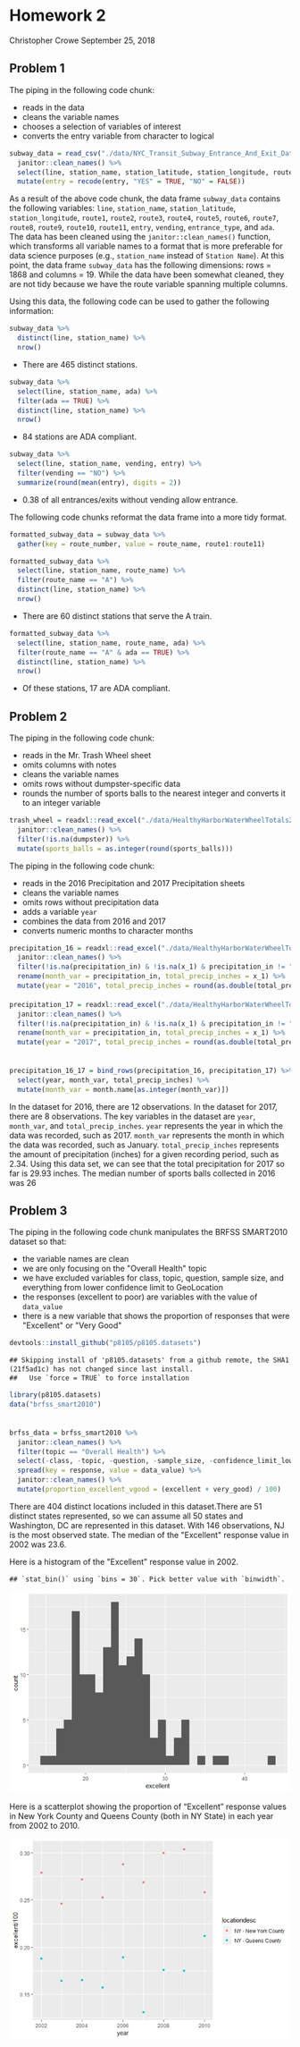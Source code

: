 Homework 2
================
Christopher Crowe
September 25, 2018

Problem 1
---------

The piping in the following code chunk:

-   reads in the data
-   cleans the variable names
-   chooses a selection of variables of interest
-   converts the entry variable from character to logical

``` r
subway_data = read_csv("./data/NYC_Transit_Subway_Entrance_And_Exit_Data.csv", col_types = "cccddcccccccccccccccccccccccddcc") %>%
  janitor::clean_names() %>%
  select(line, station_name, station_latitude, station_longitude, route1:route11, entry, vending, entrance_type, ada) %>%
  mutate(entry = recode(entry, "YES" = TRUE, "NO" = FALSE))
```

As a result of the above code chunk, the data frame `subway_data` contains the following variables: `line`, `station_name`, `station_latitude`, `station_longitude`, `route1`, `route2`, `route3`, `route4`, `route5`, `route6`, `route7`, `route8`, `route9`, `route10`, `route11`, `entry`, `vending`, `entrance_type`, and `ada`. The data has been cleaned using the `janitor::clean_names()` function, which transforms all variable names to a format that is more preferable for data science purposes (e.g., `station_name` instead of `Station Name`). At this point, the data frame `subway_data` has the following dimensions: rows = 1868 and columns = 19. While the data have been somewhat cleaned, they are not tidy because we have the route variable spanning multiple columns.

Using this data, the following code can be used to gather the following information:

``` r
subway_data %>% 
  distinct(line, station_name) %>% 
  nrow()
```

-   There are 465 distinct stations.

``` r
subway_data %>%
  select(line, station_name, ada) %>% 
  filter(ada == TRUE) %>% 
  distinct(line, station_name) %>% 
  nrow()
```

-   84 stations are ADA compliant.

``` r
subway_data %>% 
  select(line, station_name, vending, entry) %>% 
  filter(vending == "NO") %>% 
  summarize(round(mean(entry), digits = 2))
```

-   0.38 of all entrances/exits without vending allow entrance.

The following code chunks reformat the data frame into a more tidy format.

``` r
formatted_subway_data = subway_data %>% 
  gather(key = route_number, value = route_name, route1:route11)
```

``` r
formatted_subway_data %>% 
  select(line, station_name, route_name) %>% 
  filter(route_name == "A") %>% 
  distinct(line, station_name) %>% 
  nrow()
```

-   There are 60 distinct stations that serve the A train.

``` r
formatted_subway_data %>% 
  select(line, station_name, route_name, ada) %>% 
  filter(route_name == "A" & ada == TRUE) %>% 
  distinct(line, station_name) %>% 
  nrow()
```

-   Of these stations, 17 are ADA compliant.

Problem 2
---------

The piping in the following code chunk:

-   reads in the Mr. Trash Wheel sheet
-   omits columns with notes
-   cleans the variable names
-   omits rows without dumpster-specific data
-   rounds the number of sports balls to the nearest integer and converts it to an integer variable

``` r
trash_wheel = readxl::read_excel("./data/HealthyHarborWaterWheelTotals2017-9-26.xlsx", "Mr. Trash Wheel", range = cellranger::cell_cols("A:N")) %>% 
  janitor::clean_names() %>% 
  filter(!is.na(dumpster)) %>% 
  mutate(sports_balls = as.integer(round(sports_balls)))
```

The piping in the following code chunk:

-   reads in the 2016 Precipitation and 2017 Precipitation sheets
-   cleans the variable names
-   omits rows without precipitation data
-   adds a variable `year`
-   combines the data from 2016 and 2017
-   converts numeric months to character months

``` r
precipitation_16 = readxl::read_excel("./data/HealthyHarborWaterWheelTotals2017-9-26.xlsx", "2016 Precipitation", range = cellranger::cell_cols("A:B")) %>% 
  janitor::clean_names() %>% 
  filter(!is.na(precipitation_in) & !is.na(x_1) & precipitation_in != "Month") %>% 
  rename(month_var = precipitation_in, total_precip_inches = x_1) %>% 
  mutate(year = "2016", total_precip_inches = round(as.double(total_precip_inches), digits = 2))

precipitation_17 = readxl::read_excel("./data/HealthyHarborWaterWheelTotals2017-9-26.xlsx", "2017 Precipitation", range = cellranger::cell_cols("A:B")) %>% 
  janitor::clean_names() %>% 
  filter(!is.na(precipitation_in) & !is.na(x_1) & precipitation_in != "Month") %>% 
  rename(month_var = precipitation_in, total_precip_inches = x_1) %>% 
  mutate(year = "2017", total_precip_inches = round(as.double(total_precip_inches), digits = 2))


precipitation_16_17 = bind_rows(precipitation_16, precipitation_17) %>%
  select(year, month_var, total_precip_inches) %>% 
  mutate(month_var = month.name[as.integer(month_var)])
```

In the dataset for 2016, there are 12 observations. In the dataset for 2017, there are 8 observations. The key variables in the dataset are `year`, `month_var`, and `total_precip_inches`. `year` represents the year in which the data was recorded, such as 2017. `month_var` represents the month in which the data was recorded, such as January. `total_precip_inches` represents the amount of precipitation (inches) for a given recording period, such as 2.34. Using this data set, we can see that the total precipitation for 2017 so far is 29.93 inches. The median number of sports balls collected in 2016 was 26

Problem 3
---------

The piping in the following code chunk manipulates the BRFSS SMART2010 dataset so that:

-   the variable names are clean
-   we are only focusing on the "Overall Health" topic
-   we have excluded variables for class, topic, question, sample size, and everything from lower confidence limit to GeoLocation
-   the responses (excellent to poor) are variables with the value of `data_value`
-   there is a new variable that shows the proportion of responses that were "Excellent" or "Very Good"

``` r
devtools::install_github("p8105/p8105.datasets")
```

    ## Skipping install of 'p8105.datasets' from a github remote, the SHA1 (21f5ad1c) has not changed since last install.
    ##   Use `force = TRUE` to force installation

``` r
library(p8105.datasets)
data("brfss_smart2010")


brfss_data = brfss_smart2010 %>%
  janitor::clean_names() %>% 
  filter(topic == "Overall Health") %>% 
  select(-class, -topic, -question, -sample_size, -confidence_limit_low:-geo_location) %>% 
  spread(key = response, value = data_value) %>% 
  janitor::clean_names() %>% 
  mutate(proportion_excellent_vgood = (excellent + very_good) / 100)
```

There are 404 distinct locations included in this dataset.There are 51 distinct states represented, so we can assume all 50 states and Washington, DC are represented in this dataset. With 146 observations, NJ is the most observed state. The median of the "Excellent" response value in 2002 was 23.6.

Here is a histogram of the "Excellent" response value in 2002.

    ## `stat_bin()` using `bins = 30`. Pick better value with `binwidth`.

![](HW2_files/figure-markdown_github/histogram-1.png)

Here is a scatterplot showing the proportion of “Excellent” response values in New York County and Queens County (both in NY State) in each year from 2002 to 2010.

![](HW2_files/figure-markdown_github/scatter-1.png)
